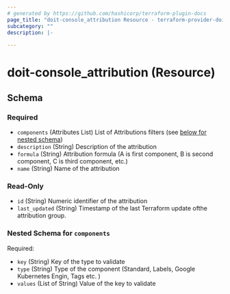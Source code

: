 ```yaml
---
# generated by https://github.com/hashicorp/terraform-plugin-docs
page_title: "doit-console_attribution Resource - terraform-provider-doit-console-provider-name"
subcategory: ""
description: |-
  
---
```


# doit-console_attribution (Resource)





<!-- schema generated by tfplugindocs -->
## Schema

### Required

- `components` (Attributes List) List of Attributions filters (see [below for nested schema](#nestedatt--components))
- `description` (String) Description of the attribution
- `formula` (String) Attribution formula (A is first component, B is second component, C is third component, etc.)
- `name` (String) Name of the attribution

### Read-Only

- `id` (String) Numeric identifier of the attribution
- `last_updated` (String) Timestamp of the last Terraform update ofthe attribution group.

<a id="nestedatt--components"></a>
### Nested Schema for `components`

Required:

- `key` (String) Key of the type to validate
- `type` (String) Type of the component (Standard, Labels, Google Kubernetes Engin, Tags etc. )
- `values` (List of String) Value of the key to validate
